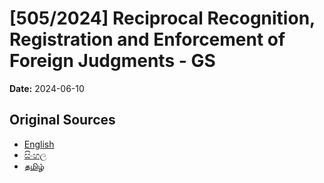 # [505/2024] Reciprocal Recognition, Registration and Enforcement of Foreign Judgments - GS

**Date:** 2024-06-10

## Original Sources

- [English](https://documents.gov.lk/view/bills/2024/6/505-2024_E.pdf)
- [සිංහල](https://documents.gov.lk/view/bills/2024/6/505-2024_S.pdf)
- [தமிழ்](https://documents.gov.lk/view/bills/2024/6/505-2024_T.pdf)
